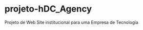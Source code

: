 # projeto-hDC_Agency
Projeto de Web Site institucional para uma Empresa de Tecnologia

<img src=""/>
